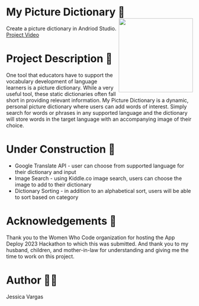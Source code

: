 # My Picture Dictionary :book: <img src="https://github.com/javar10/My_Picture_Dictionary/assets/139159958/6452cfa5-b37c-45fc-bf33-6dc3ac898591" align="right" width="200">
Create a picture dictionary in Andriod Studio. 
[Project Video](https://github.com/javar10/My_Picture_Dictionary/blob/master/MyDictionaryApp_AddingWords.mp4)

# Project Description :pencil:
One tool that educators have to support the vocabulary development of language learners is a picture dictionary. While a very useful tool, these static dictionaries often fall short in providing relevant information. My Picture Dictionary is a dynamic, personal picture dictionary where users can add words of interest. Simply search for words or phrases in any supported language and the dictionary will store words in the target language with an accompanying image of their choice. 

# Under Construction :construction: 
<ul>
  <li>
    Google Translate API - user can choose from supported language for their dictionary and input
  </li>
  <li>
    Image Search - using Kiddle.co image search, users can choose the image to add to their dictionary
  </li>
  <li>
    Dictionary Sorting - in addition to an alphabetical sort, users will be able to sort based on category
  </li>
</ul>

# Acknowledgements :pray: 
Thank you to the Women Who Code organization for hosting the App Deploy 2023 Hackathon to which this was submitted. And thank you to my husband, children, and mother-in-law for understanding and giving me the time to work on this project. 

# Author :woman_technologist:
Jessica Vargas
